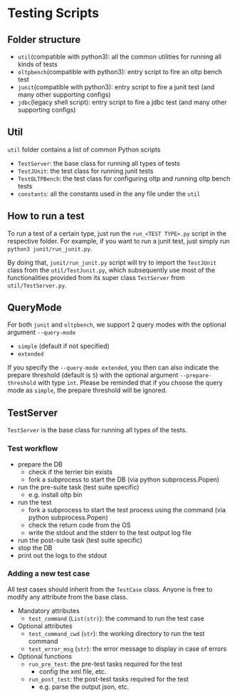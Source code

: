 # Testing Scripts

## Folder structure
- `util`(compatible with python3): all the common utilities for running all kinds of tests
- `oltpbench`(compatible with python3): entry script to fire an oltp bench test
- `junit`(compatible with python3): entry script to fire a junit test (and many other supporting configs)
- `jdbc`(legacy shell script): entry script to fire a jdbc test (and many other supporting configs)

## Util
`util` folder contains a list of common Python scripts
- `TestServer`: the base class for running all types of tests
- `TestJUnit`: the test class for running junit tests
- `TestOLTPBench`: the test class for configuring oltp and running oltp bench tests
- `constants`: all the constants used in the any file under the `util`

## How to run a test
To run a test of a certain type, just run the `run_<TEST TYPE>.py` script in the respective folder. For example, if you want to run a junit test, just simply run `python3 junit/run_junit.py`.

By doing that, `junit/run_junit.py` script will try to import the `TestJUnit` class from the `util/TestJunit.py`, which subsequently use most of the functionalities provided from its super class `TestServer` from `util/TestServer.py`.

## QueryMode
For both `junit` and `oltpbench`, we support 2 query modes with the optional argument `--query-mode`
- `simple` (default if not specified)
- `extended`

If you specify the `--query-mode extended`, you then can also indicate the prepare threshold (default is `5`) with the optional argument `--prepare-threshold` with type `int`. Please be reminded that if you choose the query mode as `simple`, the prepare threshold will be ignored.

## TestServer
`TestServer` is the base class for running all types of the tests. 

### Test workflow
- prepare the DB
  - check if the terrier bin exists
  - fork a subprocess to start the DB (via python subprocess.Popen)
- run the pre-suite task (test suite specific)
  - e.g. install oltp bin
- run the test
  - fork a subprocess to start the test process using the command (via python subprocess.Popen)
  - check the return code from the OS
  - write the stdout and the stderr to the test output log file
- run the post-suite task (test suite specific)
- stop the DB
- print out the logs to the stdout

### Adding a new test case
All test cases should inherit from the `TestCase` class. Anyone is free to modify any attribute from the base class.
- Mandatory attributes
  - `test_command` (`List(str)`): the command to run the test case
- Optional attributes
  - `test_command_cwd` (`str`): the working directory to run the test command
  - `test_error_msg` (`str`): the error message to display in case of errors
- Optional functions
  - `run_pre_test`: the pre-test tasks required for the test
    - config the xml file, etc.
  - `run_post_test`: the post-test tasks required for the test
    - e.g. parse the output json, etc.